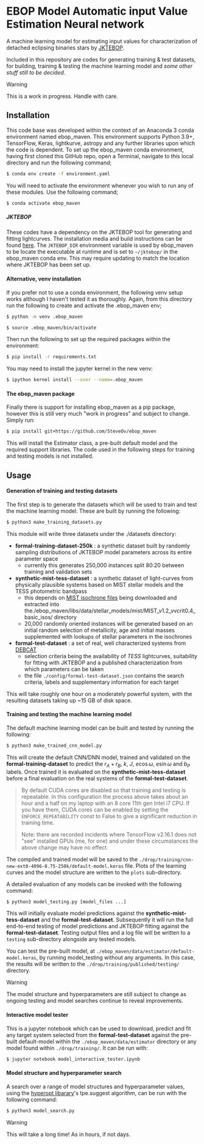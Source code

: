 # EBOP Model Automatic input Value Estimation Neural network
A machine learning model for estimating input values for characterization of detached eclipsing
binaries stars by [JKTEBOP](https://www.astro.keele.ac.uk/jkt/codes/jktebop.html).

Included in this repository are codes for generating training & test datasets, for building,
training & testing the machine learning model and _some other stuff still to be decided_.

> [!WARNING]  
> This is a work in progress. Handle with care.

## Installation
This code base was developed within the context of an Anaconda 3 conda environment named
ebop_maven. This environment supports Python 3.9+, TensorFlow, Keras, lightkurve, astropy
and any further libraries upon which the code is dependent. To set up the ebop_maven conda
environment, having first cloned this GitHub repo, open a Terminal, navigate to this local
directory and run the following command;
```sh
$ conda env create -f environment.yaml
```
You will need to activate the environment whenever you wish to run any of these modules.
Use the following command;
```sh
$ conda activate ebop_maven
```
##### JKTEBOP
These codes have a dependency on the JKTEBOP tool for generating and fitting lightcurves. The
installation media and build instructions can be found
[here](https://www.astro.keele.ac.uk/jkt/codes/jktebop.html). The `JKTEBOP_DIR` environment
variable is used by ebop_maven to be locate the executable at runtime and is set to `~/jktebop/`
in the ebop_maven conda env. This may require updating to match the location where JKTEBOP has
been set up.

#### Alternative, venv installation
If you prefer not to use a conda environment, the following venv setup works although I haven't
tested it as thoroughly. Again, from this directory run the following to create and activate the
.ebop_maven env;
```sh
$ python -m venv .ebop_maven

$ source .ebop_maven/bin/activate
```
Then run the following to set up the required packages within the environment:
```sh
$ pip install -r requirements.txt
```
You may need to install the jupyter kernel in the new venv:
```sh
$ ipython kernel install --user --name=.ebop_maven
```
#### The ebop_maven package
Finally there is support for installing ebop_maven as a pip package, however this is still very
much "work in progress" and subject to change.  Simply run:
```sh
$ pip install git+https://github.com/SteveOv/ebop_maven
```
This will install the Estimator class, a pre-built default model and the required support
libraries. The code used in the following steps for training and testing models is not installed.

## Usage

#### Generation of training and testing datasets
The first step is to generate the datasets which will be used to train and test the machine
learning model. These are built by running the following:
```sh
$ python3 make_training_datasets.py
```
This module will write three datasets under the ./datasets directory:
- **formal-training-dataset-250k** : a synthetic dataset built by randomly sampling distributions
of JKTEBOP model parameters across its entire parameter space
    - currently this generates 250,000 instances split 80:20 between training and validation sets
- **synthetic-mist-tess-dataset** : a synthetic dataset of light-curves from physically plausible
        systems based on MIST stellar models and the TESS photometric bandpass
    - this depends on [MIST isochrone files](http://waps.cfa.harvard.edu/MIST/data/tarballs_v1.2/MIST_v1.2_vvcrit0.4_basic_isos.txz)
        being downloaded and extracted into the./ebop_maven/libs/data/stellar_models/mist/MIST_v1.2_vvcrit0.4_basic_isos/ directory
    - 20,000 randomly oriented instances will be generated based on an initial random selection
        of metallicity, age and initial masses supplemented with lookups of stellar parameters
        in the isochrones
- **formal-test-dataset** : a set of real, well characterized systems from
        [DEBCAT](https://www.astro.keele.ac.uk/jkt/debcat/)
    - selection criteria being the availability of _TESS_ lightcurves, suitability for fitting
        with JKTEBOP and a published characterization from which parameters can be taken
    - the file `./config/formal-test-dataset.json` contains the search criteria, labels and
        supplementary information for each target

This will take roughly one hour on a moderately powerful system, with the resulting datasets
taking up ~15 GB of disk space.

#### Training and testing the machine learning model
The default machine learning model can be built and tested by running the following:
```sh
$ python3 make_trained_cnn_model.py
```
This will create the default CNN/DNN model, trained and validated on the
**formal-training-dataset** to predict the $r_A+r_B$, $k$, $J$, $e\cos{\omega}$,
$e\sin{\omega}$ and $b_P$ labels. Once trained it is evaluated on the
**synthetic-mist-tess-dataset** before a final evaluation on the real systems of
the **formal-test-dataset**.

> By default CUDA cores are disabled so that training and testing is repeatable. In this 
> configuration the process above takes about an hour and a half on my laptop with an 8 core
> 11th gen Intel i7 CPU. If you have them, CUDA cores can be enabled by setting the
> `ENFORCE_REPEATABILITY` const to False to give a significant reduction in training time.
>
> Note: there are recorded incidents where TensorFlow v2.16.1 does not "see" installed GPUs
> (me, for one) and under these circumstances the above change may have no effect.

The compiled and trained model will be saved to the 
`./drop/training/cnn-new-ext0-4096-0.75-250k/default-model.keras` file.
Plots of the learning curves and the model structure are written to the `plots` sub-directory.

A detailed evaluation of any models can be invoked with the following command:
```sh
$ python3 model_testing.py [model_files ...]
```

This will initially evaluate model predictions against the **synthetic-mist-tess-dataset**
and the **formal-test-dataset**. Subsequently it will run the full end-to-end testing of
model predictions and JKTEBOP fitting against the **formal-test-dataset**. Testing output
files and a log file will be written to a `testing` sub-directory alongside any tested models. 

You can test the pre-built model, at `./ebop_maven/data/estimator/default-model.keras`, by
running model_testing without any arguments. In this case, the results will be written to
the `./drop/training/published/testing/` directory.

> [!WARNING]  
> The model structure and hyperparameters are still subject to change as ongoing testing and
> model searches continue to reveal improvements.

#### Interactive model tester
This is a jupyter notebook which can be used to download, predict and fit any target
system selected from the **formal-test-dataset** against the pre-built default-model within
the `./ebop_maven/data/estimator` directory or any model found within `./drop/training/`.
It can be run with:
```sh
$ jupyter notebook model_interactive_tester.ipynb
```

#### Model structure and hyperparameter search
A search over a range of model structures and hyperparameter values, using the 
[hyperopt libarary](http://hyperopt.github.io/hyperopt/)'s tpe.suggest algorithm, can be run with
the following command:
```sh
$ python3 model_search.py
```
> [!WARNING]  
> This will take a long time! As in hours, if not days.
